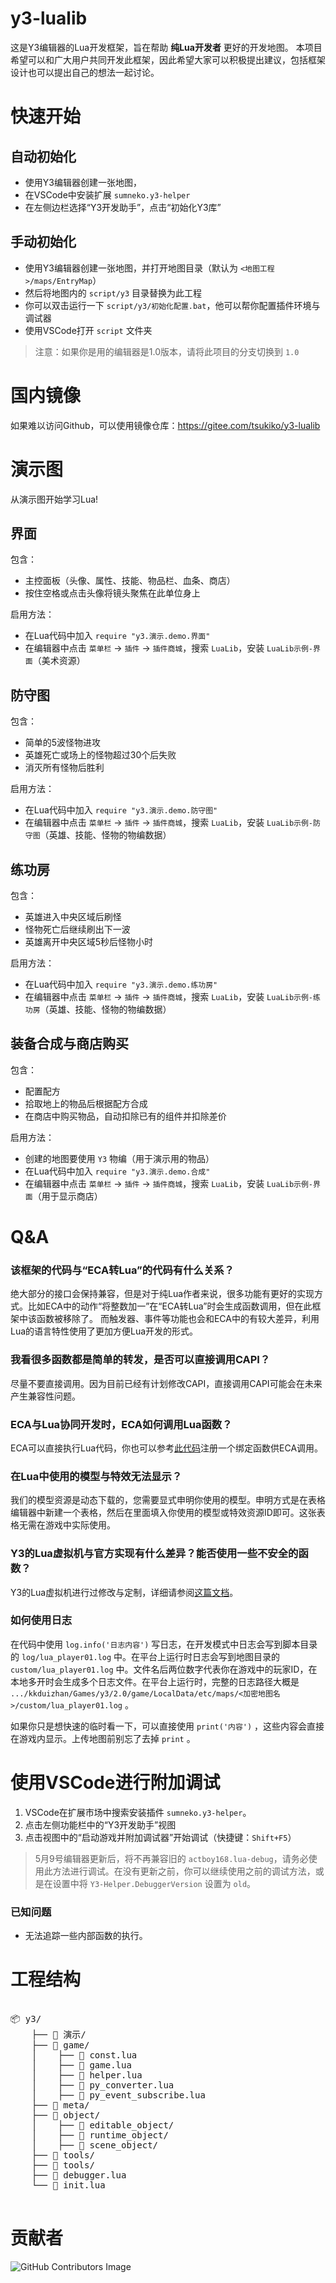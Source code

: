 # y3-lualib

这是Y3编辑器的Lua开发框架，旨在帮助 **纯Lua开发者** 更好的开发地图。
本项目希望可以和广大用户共同开发此框架，因此希望大家可以积极提出建议，包括框架设计也可以提出自己的想法一起讨论。

# 快速开始

## 自动初始化
* 使用Y3编辑器创建一张地图，
* 在VSCode中安装扩展 `sumneko.y3-helper`
* 在左侧边栏选择“Y3开发助手”，点击“初始化Y3库”

## 手动初始化
* 使用Y3编辑器创建一张地图，并打开地图目录（默认为 `<地图工程>/maps/EntryMap`）
* 然后将地图内的 `script/y3` 目录替换为此工程
* 你可以双击运行一下 `script/y3/初始化配置.bat`，他可以帮你配置插件环境与调试器
* 使用VSCode打开 `script` 文件夹

> 注意：如果你是用的编辑器是1.0版本，请将此项目的分支切换到 `1.0`

# 国内镜像

如果难以访问Github，可以使用镜像仓库：https://gitee.com/tsukiko/y3-lualib

# 演示图

从演示图开始学习Lua!

## 界面

包含：
* 主控面板（头像、属性、技能、物品栏、血条、商店）
* 按住空格或点击头像将镜头聚焦在此单位身上

启用方法：
* 在Lua代码中加入 `require "y3.演示.demo.界面"`
* 在编辑器中点击 `菜单栏` -> `插件` -> `插件商城`，搜索 `LuaLib`，安装 `LuaLib示例-界面`（美术资源）

## 防守图

包含：
* 简单的5波怪物进攻
* 英雄死亡或场上的怪物超过30个后失败
* 消灭所有怪物后胜利

启用方法：
* 在Lua代码中加入 `require "y3.演示.demo.防守图"`
* 在编辑器中点击 `菜单栏` -> `插件` -> `插件商城`，搜索 `LuaLib`，安装 `LuaLib示例-防守图`（英雄、技能、怪物的物编数据）

## 练功房

包含：
* 英雄进入中央区域后刷怪
* 怪物死亡后继续刷出下一波
* 英雄离开中央区域5秒后怪物小时

启用方法：
* 在Lua代码中加入 `require "y3.演示.demo.练功房"`
* 在编辑器中点击 `菜单栏` -> `插件` -> `插件商城`，搜索 `LuaLib`，安装 `LuaLib示例-练功房`（英雄、技能、怪物的物编数据）

## 装备合成与商店购买

包含：
* 配置配方
* 拾取地上的物品后根据配方合成
* 在商店中购买物品，自动扣除已有的组件并扣除差价

启用方法：
* 创建的地图要使用 `Y3` 物编（用于演示用的物品）
* 在Lua代码中加入 `require "y3.演示.demo.合成"`
* 在编辑器中点击 `菜单栏` -> `插件` -> `插件商城`，搜索 `LuaLib`，安装 `LuaLib示例-界面`（用于显示商店）

# Q&A

### 该框架的代码与“ECA转Lua”的代码有什么关系？

绝大部分的接口会保持兼容，但是对于纯Lua作者来说，很多功能有更好的实现方式。比如ECA中的动作“将整数加一”在“ECA转Lua”时会生成函数调用，但在此框架中该函数被移除了。
而触发器、事件等功能也会和ECA中的有较大差异，利用Lua的语言特性使用了更加方便Lua开发的形式。

### 我看很多函数都是简单的转发，是否可以直接调用CAPI？

尽量不要直接调用。因为目前已经有计划修改CAPI，直接调用CAPI可能会在未来产生兼容性问题。

### ECA与Lua协同开发时，ECA如何调用Lua函数？

ECA可以直接执行Lua代码，你也可以参考[此代码](./演示/ECA调用Lua函数.lua)注册一个绑定函数供ECA调用。

### 在Lua中使用的模型与特效无法显示？

我们的模型资源是动态下载的，您需要显式申明你使用的模型。申明方式是在表格编辑器中新建一个表格，然后在里面填入你使用的模型或特效资源ID即可。这张表格无需在游戏中实际使用。

### Y3的Lua虚拟机与官方实现有什么差异？能否使用一些不安全的函数？

Y3的Lua虚拟机进行过修改与定制，详细请参阅[这篇文档](./doc/Lua虚拟机.md)。

### 如何使用日志

在代码中使用 `log.info('日志内容')` 写日志，在开发模式中日志会写到脚本目录的 `log/lua_player01.log` 中。在平台上运行时日志会写到地图目录的 `custom/lua_player01.log` 中。文件名后两位数字代表你在游戏中的玩家ID，在本地多开时会生成多个日志文件。在平台上运行时，完整的日志路径大概是 `.../kkduizhan/Games/y3/2.0/game/LocalData/etc/maps/<加密地图名>/custom/lua_player01.log` 。

如果你只是想快速的临时看一下，可以直接使用 `print('内容')` ，这些内容会直接在游戏内显示。上传地图前别忘了去掉 `print` 。

# 使用VSCode进行附加调试

1. VSCode在扩展市场中搜索安装插件 `sumneko.y3-helper`。
2. 点击左侧功能栏中的“Y3开发助手”视图
3. 点击视图中的“启动游戏并附加调试器”开始调试（快捷键：`Shift+F5`）

> 5月9号编辑器更新后，将不再兼容旧的 `actboy168.lua-debug`，请务必使用此方法进行调试。在没有更新之前，你可以继续使用之前的调试方法，或是在设置中将 `Y3-Helper.DebuggerVersion` 设置为 `old`。

### 已知问题

* 无法追踪一些内部函数的执行。

# 工程结构

<pre>

📦 y3/
    ├── 📁 <span title="演示代码">演示/</span>
    ├── 📁 <span title="游戏功能相关的实现">game/</span>
    │    ├── 📜 <span title="定义常量与枚举">const.lua</span>
    │    ├── 📜 <span title="实现游戏功能的接口">game.lua</span>
    │    ├── 📜 <span title="一些常用胶水功能">helper.lua</span>
    │    ├── 📜 <span title="转换引擎对象与Lua对象">py_converter.lua</span>
    │    ├── 📜 <span title="绑定引擎事件系统与Lua事件系统">py_event_subscribe.lua</span>
    ├── 📂 <span title="引擎的API元文件">meta/</span>
    ├── 📂 <span title="Lua对象实现">object/</span>
    │    ├── 📁 <span title="在物编中可编辑的对象（仅作为分类）">editable_object/</span>
    │    ├── 📁 <span title="运行时才有的抽象对象（仅作为分类）">runtime_object/</span>
    │    ├── 📁 <span title="在场景中可放置的对象（仅作为分类）">scene_object/</span>
    ├── 📂 <span title="一些通用的Lua工具">tools/</span>
    ├── 📂 <span title="基于此游戏引擎的工具">tools/</span>
    ├── 📜 <span title="调试器配置">debugger.lua</span>
    └── 📜 <span title="Y3库的入口">init.lua</span>

</pre>

# 贡献者

![GitHub Contributors Image](https://contrib.rocks/image?repo=y3-editor/y3-lualib)
